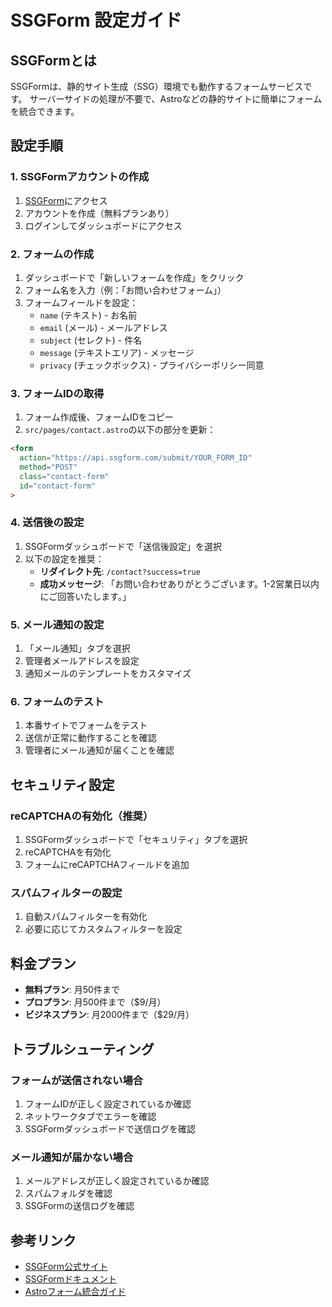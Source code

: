 # SSGForm 設定ガイド

## SSGFormとは

SSGFormは、静的サイト生成（SSG）環境でも動作するフォームサービスです。
サーバーサイドの処理が不要で、Astroなどの静的サイトに簡単にフォームを統合できます。

## 設定手順

### 1. SSGFormアカウントの作成

1. [SSGForm](https://ssgform.com/)にアクセス
2. アカウントを作成（無料プランあり）
3. ログインしてダッシュボードにアクセス

### 2. フォームの作成

1. ダッシュボードで「新しいフォームを作成」をクリック
2. フォーム名を入力（例：「お問い合わせフォーム」）
3. フォームフィールドを設定：
   - `name` (テキスト) - お名前
   - `email` (メール) - メールアドレス
   - `subject` (セレクト) - 件名
   - `message` (テキストエリア) - メッセージ
   - `privacy` (チェックボックス) - プライバシーポリシー同意

### 3. フォームIDの取得

1. フォーム作成後、フォームIDをコピー
2. `src/pages/contact.astro`の以下の部分を更新：

```html
<form 
  action="https://api.ssgform.com/submit/YOUR_FORM_ID" 
  method="POST" 
  class="contact-form"
  id="contact-form"
>
```

### 4. 送信後の設定

1. SSGFormダッシュボードで「送信後設定」を選択
2. 以下の設定を推奨：
   - **リダイレクト先**: `/contact?success=true`
   - **成功メッセージ**: 「お問い合わせありがとうございます。1-2営業日以内にご回答いたします。」

### 5. メール通知の設定

1. 「メール通知」タブを選択
2. 管理者メールアドレスを設定
3. 通知メールのテンプレートをカスタマイズ

### 6. フォームのテスト

1. 本番サイトでフォームをテスト
2. 送信が正常に動作することを確認
3. 管理者にメール通知が届くことを確認

## セキュリティ設定

### reCAPTCHAの有効化（推奨）

1. SSGFormダッシュボードで「セキュリティ」タブを選択
2. reCAPTCHAを有効化
3. フォームにreCAPTCHAフィールドを追加

### スパムフィルターの設定

1. 自動スパムフィルターを有効化
2. 必要に応じてカスタムフィルターを設定

## 料金プラン

- **無料プラン**: 月50件まで
- **プロプラン**: 月500件まで（$9/月）
- **ビジネスプラン**: 月2000件まで（$29/月）

## トラブルシューティング

### フォームが送信されない場合

1. フォームIDが正しく設定されているか確認
2. ネットワークタブでエラーを確認
3. SSGFormダッシュボードで送信ログを確認

### メール通知が届かない場合

1. メールアドレスが正しく設定されているか確認
2. スパムフォルダを確認
3. SSGFormの送信ログを確認

## 参考リンク

- [SSGForm公式サイト](https://ssgform.com/)
- [SSGFormドキュメント](https://docs.ssgform.com/)
- [Astroフォーム統合ガイド](https://docs.astro.build/en/guides/integrations-guide/)
